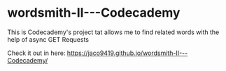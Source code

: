 # wordsmith-II---Codecademy
This is Codecademy's project tat allows me to find related words with the help of async GET Requests

Check it out in here:
https://jaco9419.github.io/wordsmith-II---Codecademy/
